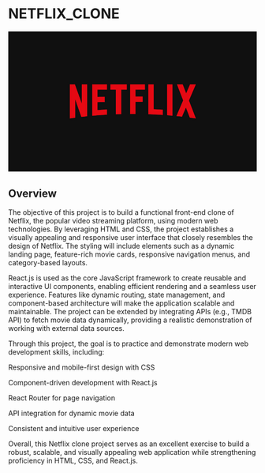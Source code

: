 # NETFLIX_CLONE
![netflix_logo](https://github.com/Manishkannoujiya/Netflix_Clone/blob/main/BrandAssets_Logos_01-Wordmark%20(1).jpg)
## Overview
The objective of this project is to build a functional front-end clone of Netflix, the popular video streaming platform, using modern web technologies. By leveraging HTML and CSS, the project establishes a visually appealing and responsive user interface that closely resembles the design of Netflix. The styling will include elements such as a dynamic landing page, feature-rich movie cards, responsive navigation menus, and category-based layouts.

React.js is used as the core JavaScript framework to create reusable and interactive UI components, enabling efficient rendering and a seamless user experience. Features like dynamic routing, state management, and component-based architecture will make the application scalable and maintainable. The project can be extended by integrating APIs (e.g., TMDB API) to fetch movie data dynamically, providing a realistic demonstration of working with external data sources.

Through this project, the goal is to practice and demonstrate modern web development skills, including:

Responsive and mobile-first design with CSS

Component-driven development with React.js

React Router for page navigation

API integration for dynamic movie data

Consistent and intuitive user experience

Overall, this Netflix clone project serves as an excellent exercise to build a robust, scalable, and visually appealing web application while strengthening proficiency in HTML, CSS, and React.js.

